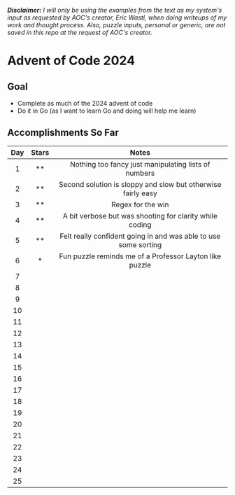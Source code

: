 **_Disclaimer:_** _I will only be using the examples from the text as my system's input as requested by AOC's creator, Eric Wastl, when doing writeups of my work and thought process. Also, puzzle inputs, personal or generic, are not saved in this repo at the request of AOC's creator._

# Advent of Code 2024

## Goal

- Complete as much of the 2024 advent of code
- Do it in Go (as I want to learn Go and doing will help me learn)

## Accomplishments So Far

| Day | Stars |                              Notes                              |
| :-: | :---: | :-------------------------------------------------------------: |
|  1  | \*\*  |      Nothing too fancy just manipulating lists of numbers       |
|  2  | \*\*  |  Second solution is sloppy and slow but otherwise fairly easy   |
|  3  | \*\*  |                        Regex for the win                        |
|  4  | \*\*  |     A bit verbose but was shooting for clarity while coding     |
|  5  | \*\*  | Felt really confident going in and was able to use some sorting |
|  6  |  \*   |     Fun puzzle reminds me of a Professor Layton like puzzle     |
|  7  |       |
|  8  |       |
|  9  |       |
| 10  |       |
| 11  |       |
| 12  |       |
| 13  |       |
| 14  |       |
| 15  |       |
| 16  |       |
| 17  |       |
| 18  |       |
| 19  |       |
| 20  |       |
| 21  |       |
| 22  |       |
| 23  |       |
| 24  |       |
| 25  |       |

